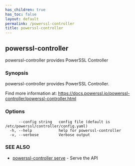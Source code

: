 ```yaml
---
has_children: true
has_toc: false
layout: default
permalink: /powerssl-controller
title: powerssl-controller
---
```

## powerssl-controller

powerssl-controller provides PowerSSL Controller

### Synopsis

powerssl-controller provides PowerSSL Controller.

Find more information at: https://docs.powerssl.io/powerssl-controller/powerssl-controller.html

### Options

```
      --config string   config file (default is /etc/powerssl/controller/config.yaml)
  -h, --help            help for powerssl-controller
  -v, --verbose         Verbose output
```

### SEE ALSO

* [powerssl-controller serve](/powerssl-controller/serve)	 - Serve the API
